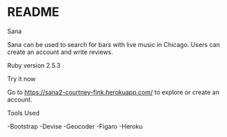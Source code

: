 # README

Sana

Sana can be used to search for bars with live music in Chicago. Users can create an account and write reviews. 

Ruby version
2.5.3

Try it now

Go to https://sana2-courtney-fink.herokuapp.com/ to explore or create an account. 

Tools Used

-Bootstrap
-Devise
-Geocoder
-Figaro
-Heroku

